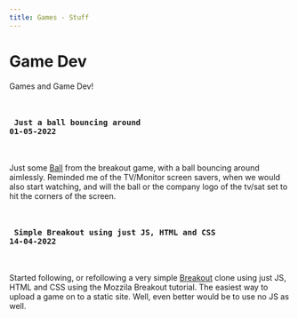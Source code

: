 ```yaml
---
title: Games - Stuff
---
```


# Game Dev

<div id="start" class="section">

Games and Game Dev!

</div>

<article id="ball">

<pre> <h4> Just a ball bouncing around
01-05-2022 </h4> </pre>

Just some [Ball](ball.html "code") from the breakout game, with a ball bouncing around aimlessly.
Reminded me of the TV/Monitor screen savers, when we would also start watching, and will the ball or the company logo of the tv/sat set to hit the corners of the screen.

</article>

<article id="breakout">

<pre> <h4> Simple Breakout using just JS, HTML and CSS
14-04-2022 </h4> </pre>

Started following, or refollowing a very simple [Breakout](breakout.html "breakout") clone using just JS, HTML and CSS using the Mozzila Breakout tutorial. The easiest way to upload a game on to a static site. Well, even better would be to use no JS as well.

</article>


